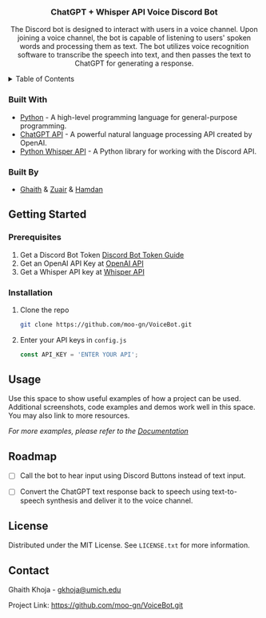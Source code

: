 
<h3 align="center">ChatGPT + Whisper API Voice Discord Bot</h3>

  <p align="center">
    The Discord bot is designed to interact with users in a voice channel. Upon joining a voice channel, the bot is capable of listening to users' spoken words and processing them as text. The bot utilizes voice recognition software to transcribe the speech into text, and then passes the text to ChatGPT for generating a response.
    <br />
</div>



<!-- TABLE OF CONTENTS -->
<details>
  <summary>Table of Contents</summary>
  <ol>
    <li>
      <a href="#built-with">Built With</a>
    </li>
    <li>
      <a href="#getting-started">Getting Started</a>
      <ul>
        <li><a href="#prerequisites">Prerequisites</a></li>
        <li><a href="#installation">Installation</a></li>
      </ul>
    </li>
    <li><a href="#usage">Usage</a></li>
    <li><a href="#roadmap">Roadmap</a></li>
    <li><a href="#contributing">Contributing</a></li>
    <li><a href="#license">License</a></li>
    <li><a href="#contact">Contact</a></li>
    <li><a href="#acknowledgments">Acknowledgments</a></li>
  </ol>
</details>



<!-- ABOUT THE PROJECT -->

### Built With

* [Python](https://www.python.org/) - A high-level programming language for general-purpose programming.
* [ChatGPT API](https://openai.com/blog/chat-with-gpt-3/) - A powerful natural language processing API created by OpenAI.
* [Python Whisper API](https://whisper-python.readthedocs.io/en/latest/) - A Python library for working with the Discord API.

### Built By
* [Ghaith](https://www.linkedin.com/in/ghaith-khoja/) & [Zuair](https://www.linkedin.com/in/azuair/) & [Hamdan](https://www.linkedin.com/in/mhalhamdan/)

<!-- GETTING STARTED -->
## Getting Started

### Prerequisites
1. Get a Discord Bot Token [Discord Bot Token Guide](https://www.writebots.com/discord-bot-token/)
2. Get an OpenAI API Key at [OpenAI API](https://platform.openai.com/account/api-keys)
3. Get a Whisper API key at [Whisper API](https://whisperapi.com/)

### Installation

1. Clone the repo
   ```sh
   git clone https://github.com/moo-gn/VoiceBot.git
   ```
2. Enter your API keys in `config.js`
   ```js
   const API_KEY = 'ENTER YOUR API';
   ```

<!-- USAGE EXAMPLES -->
## Usage

Use this space to show useful examples of how a project can be used. Additional screenshots, code examples and demos work well in this space. You may also link to more resources.

_For more examples, please refer to the [Documentation](https://example.com)_


<!-- ROADMAP -->
## Roadmap

- [ ] Call the bot to hear input using Discord Buttons instead of text input.
- [ ] Convert the ChatGPT text response back to speech using text-to-speech synthesis and deliver it to the voice channel.


<!-- LICENSE -->
## License

Distributed under the MIT License. See `LICENSE.txt` for more information.

<!-- CONTACT -->
## Contact

Ghaith Khoja - gkhoja@umich.edu

Project Link: https://github.com/moo-gn/VoiceBot.git

